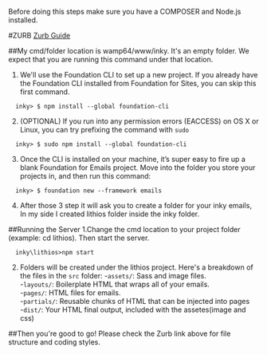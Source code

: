 Before doing this steps make sure you have a COMPOSER and Node.js installed.

#ZURB
[Zurb Guide](https://foundation.zurb.com/emails/docs/sass-guide.html)

##My cmd/folder location is wamp64/www/inky. It's an empty folder. We expect that you are running this command under that location.

1. We'll use the Foundation CLI to set up a new project. If you already have the Foundation CLI installed from Foundation for Sites, you can skip this first command.
```shell
  inky> $ npm install --global foundation-cli
```

2. (OPTIONAL) If you run into any permission errors (EACCESS) on OS X or Linux, you can try prefixing the command with `sudo`
```shell
  inky> $ sudo npm install --global foundation-cli
```

3. Once the CLI is installed on your machine, it’s super easy to fire up a blank Foundation for Emails project. 
Move into the folder you store your projects in, and then run this command:
```shell
  inky> $ foundation new --framework emails
```

4. After those 3 step it will ask you to create a folder for your inky emails, In my side I created lithios folder inside the inky folder.

##Running the Server
1.Change the cmd location to your project folder (example: cd lithios). Then start the server.
```shell
  inky\lithios>npm start
```

2. Folders will be created under the lithios project. Here's a breakdown of the files in the `src` folder:
-`assets/`: Sass and image files. <br />
-`layouts/`: Boilerplate HTML that wraps all of your emails. <br />
-`pages/`: HTML files for emails. <br />
-`partials/`: Reusable chunks of HTML that can be injected into pages <br />
-`dist/`: Your HTML final output, included with the assetes(image and css) <br />



##Then you're good to go! Please check the Zurb link above for file structure and coding styles.